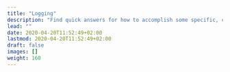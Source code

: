 ```yaml
---
title: "Logging"
description: "Find quick answers for how to accomplish some specific, common tasks with Doks."
lead: ""
date: 2020-04-20T11:52:49+02:00
lastmod: 2020-04-20T11:52:49+02:00
draft: false
images: []
weight: 160
---
```

